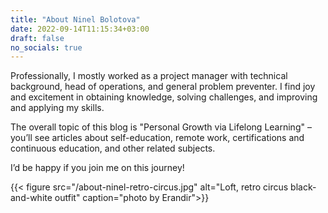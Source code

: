 ```yaml
---
title: "About Ninel Bolotova"
date: 2022-09-14T11:15:34+03:00
draft: false
no_socials: true
---
```


Professionally, I mostly worked as a project manager with technical background, head of operations, and general problem preventer. I find joy and excitement in obtaining knowledge, solving challenges, and improving and applying my skills.

The overall topic of this blog is "Personal Growth via Lifelong Learning" – you’ll see articles about self-education, remote work, certifications and continuous education, and other related subjects.

I’d be happy if you join me on this journey!

{{< figure src="/about-ninel-retro-circus.jpg" alt="Loft, retro circus black-and-white outfit" caption="photo by Erandir">}}
